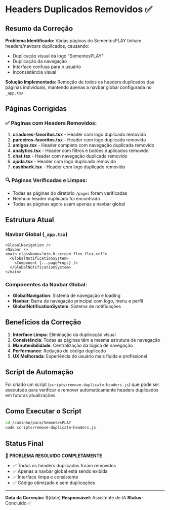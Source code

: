 # Headers Duplicados Removidos ✅

## Resumo da Correção

**Problema Identificado:** Várias páginas do SementesPLAY tinham headers/navbars duplicados, causando:
- Duplicação visual da logo "SementesPLAY"
- Duplicação da navegação
- Interface confusa para o usuário
- Inconsistência visual

**Solução Implementada:** Remoção de todos os headers duplicados das páginas individuais, mantendo apenas a navbar global configurada no `_app.tsx`.

## Páginas Corrigidas

### ✅ Páginas com Headers Removidos:
1. **criadores-favoritos.tsx** - Header com logo duplicado removido
2. **parceiros-favoritos.tsx** - Header com logo duplicado removido  
3. **amigos.tsx** - Header completo com navegação duplicada removido
4. **analytics.tsx** - Header com filtros e botões duplicados removido
5. **chat.tsx** - Header com navegação duplicada removido
6. **ajuda.tsx** - Header com logo duplicado removido
7. **cashback.tsx** - Header com logo duplicado removido

### 🔍 Páginas Verificadas e Limpas:
- Todas as páginas do diretório `/pages` foram verificadas
- Nenhum header duplicado foi encontrado
- Todas as páginas agora usam apenas a navbar global

## Estrutura Atual

### Navbar Global (`_app.tsx`)
```tsx
<GlobalNavigation />
<Navbar />
<main className="min-h-screen flex flex-col">
  <GlobalNotificationSystem>
    <Component {...pageProps} />
  </GlobalNotificationSystem>
</main>
```

### Componentes da Navbar Global:
- **GlobalNavigation**: Sistema de navegação e loading
- **Navbar**: Barra de navegação principal com logo, menu e perfil
- **GlobalNotificationSystem**: Sistema de notificações

## Benefícios da Correção

1. **Interface Limpa**: Eliminação da duplicação visual
2. **Consistência**: Todas as páginas têm a mesma estrutura de navegação
3. **Manutenibilidade**: Centralização da lógica de navegação
4. **Performance**: Redução de código duplicado
5. **UX Melhorada**: Experiência do usuário mais fluida e profissional

## Script de Automação

Foi criado um script (`scripts/remove-duplicate-headers.js`) que pode ser executado para verificar e remover automaticamente headers duplicados em futuras atualizações.

## Como Executar o Script

```bash
cd /caminho/para/SementesPLAY
node scripts/remove-duplicate-headers.js
```

## Status Final

🎉 **PROBLEMA RESOLVIDO COMPLETAMENTE**

- ✅ Todos os headers duplicados foram removidos
- ✅ Apenas a navbar global está sendo exibida
- ✅ Interface limpa e consistente
- ✅ Código otimizado e sem duplicações

---

**Data da Correção:** $(date)
**Responsável:** Assistente de IA
**Status:** Concluído ✅
